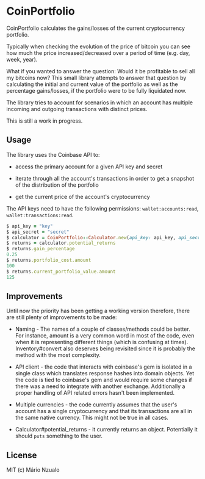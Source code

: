 # CoinPortfolio

CoinPortfolio calculates the gains/losses of the current cryptocurrency portfolio.

Typically when checking the evolution of the price of bitcoin you can see how much the price increased/decreased over
a period of time (e.g. day, week, year).

What if you wanted to answer the question: Would it be profitable to sell all my bitcoins now? This small library
attempts to answer that question by calculating the initial and current value of the portfolio as well as the
percentage gains/losses, if the portfolio were to be fully liquidated now.

The library tries to account for scenarios in which an account has multiple incoming and outgoing transactions with
distinct prices.

This is still a work in progress.

## Usage

The library uses the Coinbase API to:
- access the primary account for a given API key and secret

- iterate through all the account's transactions in order to get a snapshot of the distribution of the portfolio

- get the current price of the account's cryptocurrency

The API keys need to have the following permissions: `wallet:accounts:read`, `wallet:transactions:read`.

```ruby
$ api_key = "key"
$ api_secret = "secret"
$ calculator = CoinPortfolio::Calculator.new(api_key: api_key, api_secret: api_secret)
$ returns = calculator.potential_returns
$ returns.gain_percentage
0.25
$ returns.portfolio_cost.amount
100
$ returns.current_portfolio_value.amount
125
```

## Improvements
Until now the priority has been getting a working version therefore, there are still plenty of improvements to be made:
- Naming - The names of a couple of classes/methods could be better. For instance, amount is a very common word in most
of the code, even when it is representing different things (which is confusing at times). Inventory#convert also
deserves being revisited since it is probably the method with the most complexity.

- API client - the code that interacts with coinbase's gem is isolated in a single class which translates
response hashes into domain objects. Yet the code is tied to coinbase's gem and would require some changes if there was
a need to integrate with another exchange. Additionally a proper handling of API related errors hasn't been
implemented.

- Multiple currencies - the code currently assumes that the user's account has a single cryptocurrency and that its
transactions are all in the same native currency. This might not be true in all cases.

- Calculator#potential_returns - it currently returns an object. Potentially it should `puts` something to the user.

## License
MIT (c) Mário Nzualo
